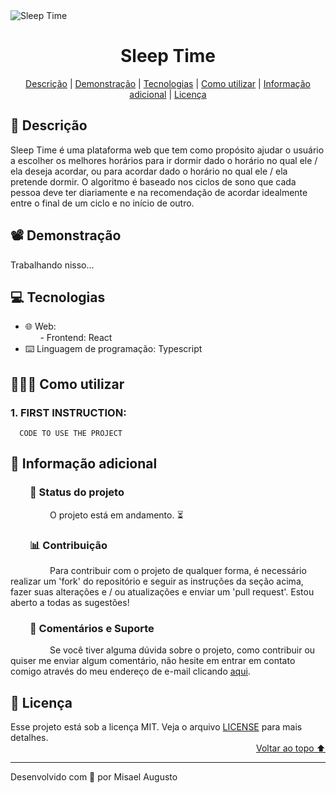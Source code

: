 <img id="cover" align="center" src="https://ik.imagekit.io/ocq8ayf2ug/sleep-time-cover_PK0CdZn8Kj.png" alt="Sleep Time" />

<h1 id="title" align="center">Sleep Time</h1>

<div align="center">
  <a href="#description">Descrição</a> |
  <a href="#preview">Demonstração</a> |
  <a href="#technologies">Tecnologias</a> |
  <a href="#how-to-use">Como utilizar</a> |
  <a href="#info">Informação adicional</a> |
  <a href="#license">Licença</a>
</div>

<h2 id="description">📑️ Descrição</h2>
<p>
  Sleep Time é uma plataforma web que tem como propósito ajudar o usuário a escolher os melhores horários para ir dormir dado o horário no qual ele / ela deseja acordar, ou para acordar dado o horário no qual ele / ela pretende dormir. O algoritmo é baseado nos ciclos de sono que cada pessoa deve ter diariamente e na recomendação de acordar idealmente entre o final de um ciclo e no início de outro.
</p>

<h2 id="preview">📽️ Demonstração</h2>

Trabalhando nisso...

<h2 id="technologies">💻️ Tecnologias</h2>
<ul>
  <li>🌐️ Web:</li>
  <div>&nbsp;&nbsp;&nbsp;&nbsp;&nbsp;&nbsp;- Frontend: React</li></div>
  <li>⌨️ Linguagem de programação: Typescript</li>
</ul>

<h2 id="how-to-use">👨🏽‍💻️ Como utilizar</h2>
<h3>1. FIRST INSTRUCTION:</h3>

```
  CODE TO USE THE PROJECT
```

<h2 id="info">📌️ Informação adicional</h2>
<h3 id="status">&nbsp;&nbsp;&nbsp;&nbsp;&nbsp;&nbsp;&nbsp;&nbsp;🔎️ Status do projeto</h3>
<p>
&nbsp;&nbsp;&nbsp;&nbsp;&nbsp;&nbsp;&nbsp;&nbsp;&nbsp;&nbsp;&nbsp;&nbsp;&nbsp;&nbsp;&nbsp;&nbsp;O projeto está em andamento. ⏳️</p>

<h3 id="contributing">&nbsp;&nbsp;&nbsp;&nbsp;&nbsp;&nbsp;&nbsp;&nbsp;📊️ Contribuição</h3>
<p>
&nbsp;&nbsp;&nbsp;&nbsp;&nbsp;&nbsp;&nbsp;&nbsp;&nbsp;&nbsp;&nbsp;&nbsp;&nbsp;&nbsp;&nbsp;&nbsp;Para contribuir com o projeto de qualquer forma, é necessário realizar um 'fork' do repositório e seguir as instruções da seção acima, fazer suas alterações e / ou atualizações e enviar um 'pull request'. Estou aberto a todas as sugestões!</p>

<h3 id="feedback-support">&nbsp;&nbsp;&nbsp;&nbsp;&nbsp;&nbsp;&nbsp;&nbsp;💬️ Comentários e Suporte</h3>
<p>
&nbsp;&nbsp;&nbsp;&nbsp;&nbsp;&nbsp;&nbsp;&nbsp;&nbsp;&nbsp;&nbsp;&nbsp;&nbsp;&nbsp;&nbsp;&nbsp;Se você tiver alguma dúvida sobre o projeto, como contribuir ou quiser me enviar algum comentário, não hesite em entrar em contato comigo através do meu endereço de e-mail clicando <a href="https://mail.google.com/mail/u/0/?view=cm&fs=1&to=misael.costa@ccc.ufcg.edu.br&su=(Comentário ou Suporte) para 'Sleep Time'&tf=1">aqui</a>.</p>

<h2 id="license">📜️ Licença</h2>
<div>
  <div>
    Esse projeto está sob a licença MIT. Veja o arquivo <a href="LICENSE">LICENSE</a> para mais detalhes.
  </div>
  <div align="right">
    <a href="#cover">Voltar ao topo ⬆️</a>
  </div>
</div>

---
<p>Desenvolvido com 💙️ por Misael Augusto</p>
